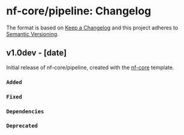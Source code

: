 # nf-core/pipeline: Changelog

The format is based on [Keep a Changelog](http://keepachangelog.com/en/1.0.0/)
and this project adheres to [Semantic Versioning](http://semver.org/spec/v2.0.0.html).

## v1.0dev - [date]

Initial release of nf-core/pipeline, created with the [nf-core](http://nf-co.re/) template.

### `Added`

### `Fixed`

### `Dependencies`

### `Deprecated`
